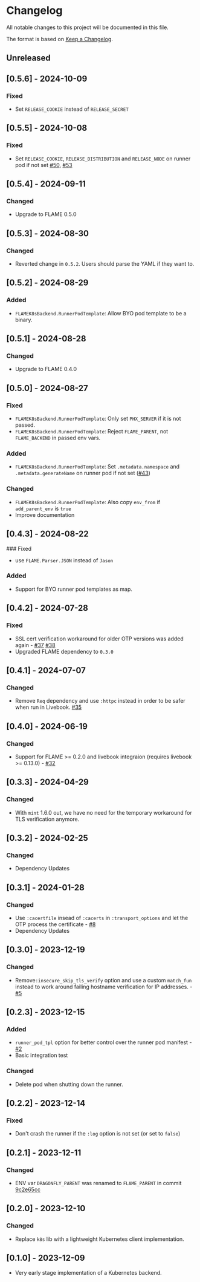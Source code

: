 # Changelog

All notable changes to this project will be documented in this file.

The format is based on [Keep a Changelog](https://keepachangelog.com/en/1.0.0/).

## Unreleased

<!-- Add your changelog entry to the relevant subsection -->

<!-- ### Added | Changed | Deprecated | Removed | Fixed | Security -->

<!--------------------- Don't add new entries after this line --------------------->

## [0.5.6] - 2024-10-09

### Fixed

- Set `RELEASE_COOKIE` instead of `RELEASE_SECRET`

## [0.5.5] - 2024-10-08

### Fixed

- Set `RELEASE_COOKIE`, `RELEASE_DISTRIBUTION` and `RELEASE_NODE` on runner pod if not set [#50](https://github.com/mruoss/flame_k8s_backend/issues/50), [#53](https://github.com/mruoss/flame_k8s_backend/pull/53)

## [0.5.4] - 2024-09-11

### Changed

- Upgrade to FLAME 0.5.0

## [0.5.3] - 2024-08-30

### Changed

- Reverted change in `0.5.2`. Users should parse the YAML if they want to.

## [0.5.2] - 2024-08-29

### Added

- `FLAMEK8sBackend.RunnerPodTemplate`: Allow BYO pod template to be a binary.

## [0.5.1] - 2024-08-28

### Changed

- Upgrade to FLAME 0.4.0

## [0.5.0] - 2024-08-27

### Fixed

- `FLAMEK8sBackend.RunnerPodTemplate`: Only set `PHX_SERVER` if it is not passed.
- `FLAMEK8sBackend.RunnerPodTemplate`: Reject `FLAME_PARENT`, not `FLAME_BACKEND` in passed env vars.

### Added

- `FLAMEK8sBackend.RunnerPodTemplate`: Set `.metadata.namespace` and `.metadata.generateName` on runner pod if not set ([#43](https://github.com/mruoss/flame_k8s_backend/pull/43))

### Changed

- `FLAMEK8sBackend.RunnerPodTemplate`: Also copy `env_from` if `add_parent_env` is `true`
- Improve documentation

## [0.4.3] - 2024-08-22

### Fixed

- use `FLAME.Parser.JSON` instead of `Jason`

### Added

- Support for BYO runner pod templates as map.

## [0.4.2] - 2024-07-28

### Fixed

- SSL cert verification workaround for older OTP versions was added again - [#37](https://github.com/mruoss/flame_k8s_backend/issues/37) [#38](https://github.com/mruoss/flame_k8s_backend/pull/38)
- Upgraded FLAME dependency to `0.3.0`

## [0.4.1] - 2024-07-07

### Changed

- Remove `Req` dependency and use `:httpc` instead in order to be safer when run in Livebook. [#35](https://github.com/mruoss/flame_k8s_backend/pull/35)

## [0.4.0] - 2024-06-19

### Changed

- Support for FLAME >= 0.2.0 and livebook integraion (requires livebook >= 0.13.0) - [#32](https://github.com/mruoss/flame_k8s_backend/pull/32)

## [0.3.3] - 2024-04-29

### Changed

- With `mint` 1.6.0 out, we have no need for the temporary workaround for TLS
  verification anymore.

## [0.3.2] - 2024-02-25

### Changed

- Dependency Updates

## [0.3.1] - 2024-01-28

### Changed

- Use `:cacertfile` insead of `:cacerts` in `:transport_options` and let the OTP process the certificate - [#8](https://github.com/mruoss/flame_k8s_backend/pull/8)
- Dependency Updates

## [0.3.0] - 2023-12-19

### Changed

- Remove`:insecure_skip_tls_verify` option and use a custom `match_fun` instead to work around failing hostname verification for IP addresses. - [#5](https://github.com/mruoss/flame_k8s_backend/pull/5)

## [0.2.3] - 2023-12-15

### Added

- `runner_pod_tpl` option for better control over the runner pod manifest - [#2](https://github.com/mruoss/flame_k8s_backend/pull/2)
- Basic integration test

### Changed

- Delete pod when shutting down the runner.

## [0.2.2] - 2023-12-14

### Fixed

- Don't crash the runner if the `:log` option is not set (or set to `false`)

## [0.2.1] - 2023-12-11

### Changed

- ENV var `DRAGONFLY_PARENT` was renamed to `FLAME_PARENT` in commit [9c2e65cc](https://github.com/phoenixframework/flame/commit/9c2e65ccd2c55514a473ad6ed986326576687064)

## [0.2.0] - 2023-12-10

### Changed

- Replace `k8s` lib with a lightweight Kubernetes client implementation.

## [0.1.0] - 2023-12-09

- Very early stage implementation of a Kubernetes backend.
